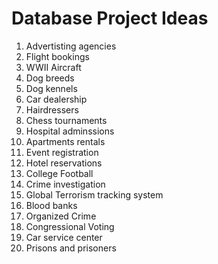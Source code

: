 # Database Project Ideas

1. Advertisting agencies
2. Flight bookings
3. WWII Aircraft
4. Dog breeds
5. Dog kennels
6. Car dealership
7. Hairdressers
8. Chess tournaments
9. Hospital adminssions
10. Apartments rentals
11. Event registration
12. Hotel reservations
13. College Football
14. Crime investigation
15. Global Terrorism tracking system
16. Blood banks
17. Organized Crime
18. Congressional Voting
19. Car service center
20. Prisons and prisoners

